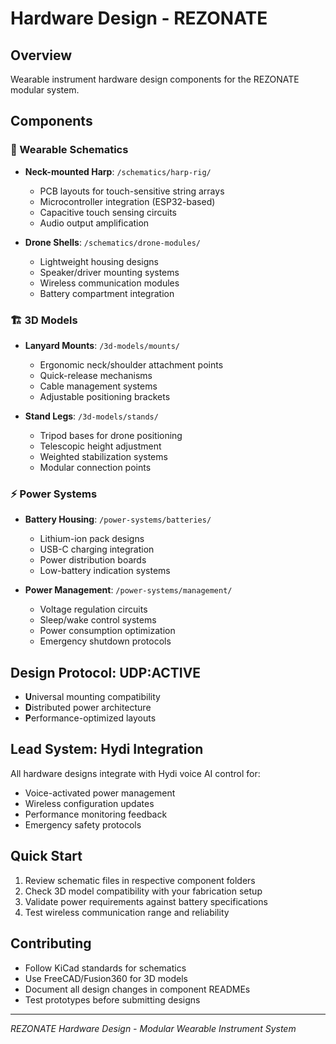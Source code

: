 # Hardware Design - REZONATE

## Overview
Wearable instrument hardware design components for the REZONATE modular system.

## Components

### 🎵 Wearable Schematics
- **Neck-mounted Harp**: `/schematics/harp-rig/`
  - PCB layouts for touch-sensitive string arrays
  - Microcontroller integration (ESP32-based)
  - Capacitive touch sensing circuits
  - Audio output amplification

- **Drone Shells**: `/schematics/drone-modules/`
  - Lightweight housing designs
  - Speaker/driver mounting systems
  - Wireless communication modules
  - Battery compartment integration

### 🏗️ 3D Models
- **Lanyard Mounts**: `/3d-models/mounts/`
  - Ergonomic neck/shoulder attachment points
  - Quick-release mechanisms
  - Cable management systems
  - Adjustable positioning brackets

- **Stand Legs**: `/3d-models/stands/`
  - Tripod bases for drone positioning
  - Telescopic height adjustment
  - Weighted stabilization systems
  - Modular connection points

### ⚡ Power Systems
- **Battery Housing**: `/power-systems/batteries/`
  - Lithium-ion pack designs
  - USB-C charging integration
  - Power distribution boards
  - Low-battery indication systems

- **Power Management**: `/power-systems/management/`
  - Voltage regulation circuits
  - Sleep/wake control systems
  - Power consumption optimization
  - Emergency shutdown protocols

## Design Protocol: UDP:ACTIVE
- **U**niversal mounting compatibility
- **D**istributed power architecture  
- **P**erformance-optimized layouts

## Lead System: Hydi Integration
All hardware designs integrate with Hydi voice AI control for:
- Voice-activated power management
- Wireless configuration updates
- Performance monitoring feedback
- Emergency safety protocols

## Quick Start
1. Review schematic files in respective component folders
2. Check 3D model compatibility with your fabrication setup
3. Validate power requirements against battery specifications
4. Test wireless communication range and reliability

## Contributing
- Follow KiCad standards for schematics
- Use FreeCAD/Fusion360 for 3D models
- Document all design changes in component READMEs
- Test prototypes before submitting designs

---
*REZONATE Hardware Design - Modular Wearable Instrument System*